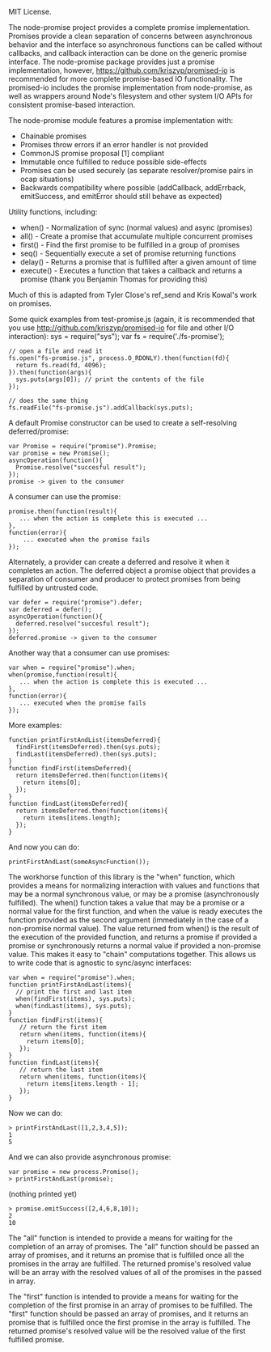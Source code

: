 
MIT License.

The node-promise project provides a complete promise implementation. Promises provide a clean separation
of concerns between asynchronous behavior and the interface so asynchronous
functions can be called without callbacks, and callback interaction can be 
done on the generic promise interface. The node-promise package provides just a promise implementation, however, https://github.com/kriszyp/promised-io is recommended for more complete promise-based IO functionality. The promised-io includes the promise implementation from node-promise, as well as wrappers around Node's filesystem and other system I/O APIs for consistent promise-based interaction.

The node-promise module features a promise implementation with:

* Chainable promises
* Promises throw errors if an error handler is not provided
* CommonJS promise proposal [1] compliant
* Immutable once fulfilled to reduce possible side-effects
* Promises can be used securely (as separate resolver/promise pairs in
ocap situations)
* Backwards compatibility where possible (addCallback, addErrback,
emitSuccess, and emitError should still behave as expected)

Utility functions, including:

* when() - Normalization of sync (normal values) and async (promises)
* all() - Create a promise that accumulate multiple concurrent promises
* first() - Find the first promise to be fulfilled in a group of promises
* seq() - Sequentially execute a set of promise returning functions
* delay() - Returns a promise that is fulfilled after a given amount of time
* execute() - Executes a function that takes a callback and returns a
promise (thank you Benjamin Thomas for providing this)

Much of this is adapted from Tyler Close's ref_send and Kris Kowal's work on promises. 

Some quick examples from test-promise.js (again, it is recommended that you use http://github.com/kriszyp/promised-io for file and other I/O interaction):
    sys = require("sys");
    var fs = require('./fs-promise');

    // open a file and read it
    fs.open("fs-promise.js", process.O_RDONLY).then(function(fd){
      return fs.read(fd, 4096);
    }).then(function(args){
      sys.puts(args[0]); // print the contents of the file
    });

    // does the same thing
    fs.readFile("fs-promise.js").addCallback(sys.puts);

A default Promise constructor can be used to create a self-resolving deferred/promise:

    var Promise = require("promise").Promise;
    var promise = new Promise();
    asyncOperation(function(){
      Promise.resolve("succesful result");
    });
    promise -> given to the consumer
 
A consumer can use the promise:

    promise.then(function(result){
       ... when the action is complete this is executed ...
    },
    function(error){
        ... executed when the promise fails
    });

Alternately, a provider can create a deferred and resolve it when it completes an action. 
The deferred object a promise object that provides a separation of consumer and producer to protect
promises from being fulfilled by untrusted code.

    var defer = require("promise").defer;
    var deferred = defer();
    asyncOperation(function(){
      deferred.resolve("succesful result");
    });
    deferred.promise -> given to the consumer
 
Another way that a consumer can use promises:

    var when = require("promise").when;
    when(promise,function(result){
       ... when the action is complete this is executed ...
    },
    function(error){
       ... executed when the promise fails
    });

More examples:

    function printFirstAndList(itemsDeferred){
      findFirst(itemsDeferred).then(sys.puts);
      findLast(itemsDeferred).then(sys.puts);
    }
    function findFirst(itemsDeferred){
      return itemsDeferred.then(function(items){
        return items[0];
      });
    }
    function findLast(itemsDeferred){
      return itemsDeferred.then(function(items){
        return items[items.length];
      });
    }

And now you can do:

    printFirstAndLast(someAsyncFunction());


The workhorse function of this library is the "when" function, which provides a means for normalizing interaction with values and functions that may be a normal synchronous value, or may be a promise (asynchronously fulfilled). The when() function takes a value that may be a promise or a normal value for the first function, and when the value is ready executes the function provided as the second argument (immediately in the case of a non-promise normal value). The value returned from when() is the result of the execution of the provided function, and returns a promise if provided a promise or synchronously returns a normal value if provided a non-promise value. This makes it easy to "chain" computations together. This allows us to write code that is agnostic to sync/async interfaces:

    var when = require("promise").when;
    function printFirstAndLast(items){
      // print the first and last item
      when(findFirst(items), sys.puts);
      when(findLast(items), sys.puts);
    }
    function findFirst(items){
       // return the first item
       return when(items, function(items){
         return items[0];
       });
    }
    function findLast(items){
       // return the last item
       return when(items, function(items){
         return items[items.length - 1];
       });
    }

Now we can do:

    > printFirstAndLast([1,2,3,4,5]);
    1
    5

And we can also provide asynchronous promise:

    var promise = new process.Promise();
    > printFirstAndLast(promise);

(nothing printed yet)

    > promise.emitSuccess([2,4,6,8,10]);
    2
    10


The "all" function is intended to provide a means for waiting for the completion of an array of promises. The "all" function should be passed an array of promises, and it returns an promise that is fulfilled once all the promises in the array are fulfilled. The returned promise's resolved value will be an array with the resolved values of all of the promises in the passed in array.

The "first" function is intended to provide a means for waiting for the completion of the first promise in an array of promises to be fulfilled. The "first" function should be passed an array of promises, and it returns an promise that is fulfilled once the first promise in the array is fulfilled. The returned promise's resolved value will be the resolved value of the first fulfilled promise.

